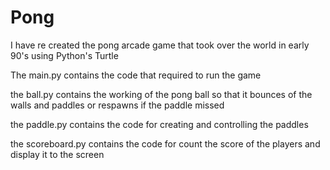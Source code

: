 # Pong

I have re created the pong arcade game that took over the world in early 90's using Python's Turtle

The main.py contains the code that required to run the game

the ball.py contains the working of the pong ball so that it bounces of the walls and paddles or respawns if the paddle missed

the paddle.py contains the code for creating and controlling the paddles

the scoreboard.py contains the code for count the score of the players and display it to the screen
